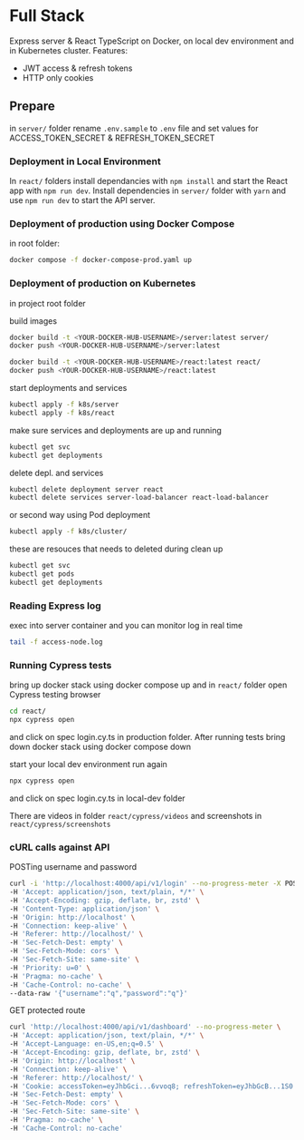 # Full Stack

Express server & React TypeScript on Docker, on local dev environment and in Kubernetes cluster. 
Features: 
- JWT access & refresh tokens 
- HTTP only cookies

## Prepare

in `server/` folder rename `.env.sample` to `.env` file  and set values for ACCESS_TOKEN_SECRET & REFRESH_TOKEN_SECRET

### Deployment in Local Environment

In `react/` folders install dependancies with `npm install` and start the React app with `npm run dev`.
Install dependencies in `server/` folder with `yarn` and use `npm run dev` to start the API server. 

### Deployment of production using Docker Compose

in root folder:

```sh
docker compose -f docker-compose-prod.yaml up
```

### Deployment of production on Kubernetes

in project root folder

build images
```sh
docker build -t <YOUR-DOCKER-HUB-USERNAME>/server:latest server/
docker push <YOUR-DOCKER-HUB-USERNAME>/server:latest

docker build -t <YOUR-DOCKER-HUB-USERNAME>/react:latest react/
docker push <YOUR-DOCKER-HUB-USERNAME>/react:latest
```

start deployments and services
```sh
kubectl apply -f k8s/server
kubectl apply -f k8s/react
```

make sure services and deployments are up and running

```sh
kubectl get svc
kubectl get deployments
```

delete depl. and services

```sh
kubectl delete deployment server react
kubectl delete services server-load-balancer react-load-balancer
```

or second way using Pod deployment

```sh
kubectl apply -f k8s/cluster/
```

these are resouces that needs to deleted during clean up

```sh
kubectl get svc
kubectl get pods
kubectl get deployments
```

### Reading Express log

exec into server container and you can monitor log in real time

```sh
tail -f access-node.log
```

### Running Cypress tests

bring up docker stack using docker compose up and in `react/` folder open Cypress testing browser
```sh
cd react/
npx cypress open
```
and click on spec login.cy.ts in production folder. After running tests bring down docker stack using docker compose down

start your local dev environment run again
```sh
npx cypress open
```
and click on spec login.cy.ts in local-dev folder

There are videos in folder `react/cypress/videos` and screenshots in `react/cypress/screenshots` 

### cURL calls against API

POSTing username and password

```sh
curl -i 'http://localhost:4000/api/v1/login' --no-progress-meter -X POST \
-H 'Accept: application/json, text/plain, */*' \
-H 'Accept-Encoding: gzip, deflate, br, zstd' \
-H 'Content-Type: application/json' \
-H 'Origin: http://localhost' \
-H 'Connection: keep-alive' \
-H 'Referer: http://localhost/' \
-H 'Sec-Fetch-Dest: empty' \
-H 'Sec-Fetch-Mode: cors' \
-H 'Sec-Fetch-Site: same-site' \
-H 'Priority: u=0' \
-H 'Pragma: no-cache' \
-H 'Cache-Control: no-cache' \
--data-raw '{"username":"q","password":"q"}'
```

GET protected route
```sh
curl 'http://localhost:4000/api/v1/dashboard' --no-progress-meter \
-H 'Accept: application/json, text/plain, */*' \
-H 'Accept-Language: en-US,en;q=0.5' \
-H 'Accept-Encoding: gzip, deflate, br, zstd' \
-H 'Origin: http://localhost' \
-H 'Connection: keep-alive' \
-H 'Referer: http://localhost/' \
-H 'Cookie: accessToken=eyJhbGci...6vvoq8; refreshToken=eyJhbGcB...1S0' \
-H 'Sec-Fetch-Dest: empty' \
-H 'Sec-Fetch-Mode: cors' \
-H 'Sec-Fetch-Site: same-site' \
-H 'Pragma: no-cache' \
-H 'Cache-Control: no-cache'
```